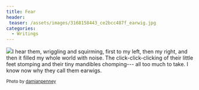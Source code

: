 ```yaml
---
title: Fear
header:
 teaser: /assets/images/3168158443_ce2bcc487f_earwig.jpg
categories:
  - Writings
---
```

<img src="https://douglangille.github.io/assets/images/3168158443_ce2bcc487f_earwig.jpg">I hear them, wriggling and squirming, first to my left, then my right, and then it filled my whole world with noise. The click-click-clicking of their little feet stomping and their tiny mandibles chomping--- all too much to take. I know now why they call them earwigs.

<small>Photo by <a href="http://www.flickr.com/photos/84556056@N00/3168158443">damianpenney</a></small>